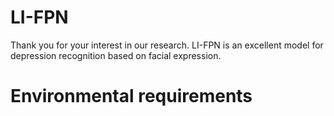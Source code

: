 # LI-FPN
Thank you for your interest in our research.
LI-FPN is an excellent model for depression recognition based on facial expression.
# Environmental requirements
